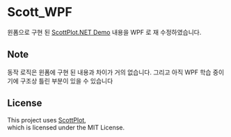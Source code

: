 # Scott_WPF
윈폼으로 구현 된 [ScottPlot.NET Demo](https://scottplot.net/demo/5.0/) 내용을 WPF 로 재 수정하였습니다.

## Note
동작 로직은 윈폼에 구현 된 내용과 차이가 거의 없습니다.
그리고 아직 WPF 학습 중이기에 구조상 틀린 부분이 있을 수 있습니다

## License
This project uses [ScottPlot](https://github.com/ScottPlot/ScottPlot),  
which is licensed under the MIT License.
